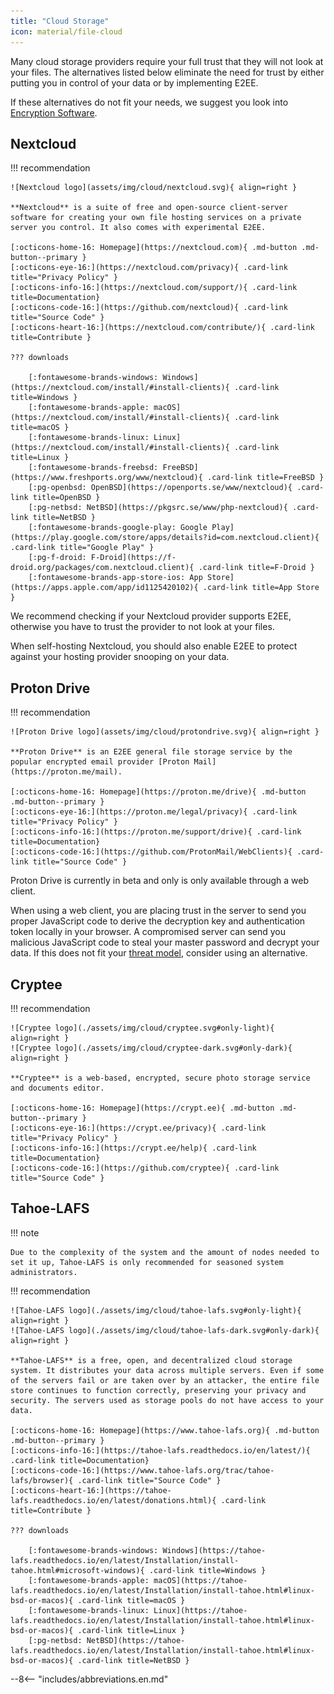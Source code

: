 ```yaml
---
title: "Cloud Storage"
icon: material/file-cloud
---
```

Many cloud storage providers require your full trust that they will not look at your files. The alternatives listed below eliminate the need for trust by either putting you in control of your data or by implementing E2EE.

If these alternatives do not fit your needs, we suggest you look into [Encryption Software](encryption.md).

## Nextcloud

!!! recommendation

    ![Nextcloud logo](assets/img/cloud/nextcloud.svg){ align=right }

    **Nextcloud** is a suite of free and open-source client-server software for creating your own file hosting services on a private server you control. It also comes with experimental E2EE.

    [:octicons-home-16: Homepage](https://nextcloud.com){ .md-button .md-button--primary }
    [:octicons-eye-16:](https://nextcloud.com/privacy){ .card-link title="Privacy Policy" }
    [:octicons-info-16:](https://nextcloud.com/support/){ .card-link title=Documentation}
    [:octicons-code-16:](https://github.com/nextcloud){ .card-link title="Source Code" }
    [:octicons-heart-16:](https://nextcloud.com/contribute/){ .card-link title=Contribute }

    ??? downloads

        [:fontawesome-brands-windows: Windows](https://nextcloud.com/install/#install-clients){ .card-link title=Windows }
        [:fontawesome-brands-apple: macOS](https://nextcloud.com/install/#install-clients){ .card-link title=macOS }
        [:fontawesome-brands-linux: Linux](https://nextcloud.com/install/#install-clients){ .card-link title=Linux }
        [:fontawesome-brands-freebsd: FreeBSD](https://www.freshports.org/www/nextcloud){ .card-link title=FreeBSD }
        [:pg-openbsd: OpenBSD](https://openports.se/www/nextcloud){ .card-link title=OpenBSD }
        [:pg-netbsd: NetBSD](https://pkgsrc.se/www/php-nextcloud){ .card-link title=NetBSD }
        [:fontawesome-brands-google-play: Google Play](https://play.google.com/store/apps/details?id=com.nextcloud.client){ .card-link title="Google Play" }
        [:pg-f-droid: F-Droid](https://f-droid.org/packages/com.nextcloud.client){ .card-link title=F-Droid }
        [:fontawesome-brands-app-store-ios: App Store](https://apps.apple.com/app/id1125420102){ .card-link title=App Store }

We recommend checking if your Nextcloud provider supports E2EE, otherwise you have to trust the provider to not look at your files.

When self-hosting Nextcloud, you should also enable E2EE to protect against your hosting provider snooping on your data.

## Proton Drive

!!! recommendation

    ![Proton Drive logo](assets/img/cloud/protondrive.svg){ align=right }

    **Proton Drive** is an E2EE general file storage service by the popular encrypted email provider [Proton Mail](https://proton.me/mail).

    [:octicons-home-16: Homepage](https://proton.me/drive){ .md-button .md-button--primary }
    [:octicons-eye-16:](https://proton.me/legal/privacy){ .card-link title="Privacy Policy" }
    [:octicons-info-16:](https://proton.me/support/drive){ .card-link title=Documentation}
    [:octicons-code-16:](https://github.com/ProtonMail/WebClients){ .card-link title="Source Code" }

Proton Drive is currently in beta and only is only available through a web client.

When using a web client, you are placing trust in the server to send you proper JavaScript code to derive the decryption key and authentication token locally in your browser. A compromised server can send you malicious JavaScript code to steal your master password and decrypt your data. If this does not fit your [threat model](basics/threat-modeling.md), consider using an alternative.

## Cryptee

!!! recommendation

    ![Cryptee logo](./assets/img/cloud/cryptee.svg#only-light){ align=right }
    ![Cryptee logo](./assets/img/cloud/cryptee-dark.svg#only-dark){ align=right }

    **Cryptee** is a web-based, encrypted, secure photo storage service and documents editor.

    [:octicons-home-16: Homepage](https://crypt.ee){ .md-button .md-button--primary }
    [:octicons-eye-16:](https://crypt.ee/privacy){ .card-link title="Privacy Policy" }
    [:octicons-info-16:](https://crypt.ee/help){ .card-link title=Documentation}
    [:octicons-code-16:](https://github.com/cryptee){ .card-link title="Source Code" }

## Tahoe-LAFS

!!! note

    Due to the complexity of the system and the amount of nodes needed to set it up, Tahoe-LAFS is only recommended for seasoned system administrators.


!!! recommendation

    ![Tahoe-LAFS logo](./assets/img/cloud/tahoe-lafs.svg#only-light){ align=right }
    ![Tahoe-LAFS logo](./assets/img/cloud/tahoe-lafs-dark.svg#only-dark){ align=right }

    **Tahoe-LAFS** is a free, open, and decentralized cloud storage system. It distributes your data across multiple servers. Even if some of the servers fail or are taken over by an attacker, the entire file store continues to function correctly, preserving your privacy and security. The servers used as storage pools do not have access to your data.

    [:octicons-home-16: Homepage](https://www.tahoe-lafs.org){ .md-button .md-button--primary }
    [:octicons-info-16:](https://tahoe-lafs.readthedocs.io/en/latest/){ .card-link title=Documentation}
    [:octicons-code-16:](https://www.tahoe-lafs.org/trac/tahoe-lafs/browser){ .card-link title="Source Code" }
    [:octicons-heart-16:](https://tahoe-lafs.readthedocs.io/en/latest/donations.html){ .card-link title=Contribute }

    ??? downloads

        [:fontawesome-brands-windows: Windows](https://tahoe-lafs.readthedocs.io/en/latest/Installation/install-tahoe.html#microsoft-windows){ .card-link title=Windows }
        [:fontawesome-brands-apple: macOS](https://tahoe-lafs.readthedocs.io/en/latest/Installation/install-tahoe.html#linux-bsd-or-macos){ .card-link title=macOS }
        [:fontawesome-brands-linux: Linux](https://tahoe-lafs.readthedocs.io/en/latest/Installation/install-tahoe.html#linux-bsd-or-macos){ .card-link title=Linux }
        [:pg-netbsd: NetBSD](https://tahoe-lafs.readthedocs.io/en/latest/Installation/install-tahoe.html#linux-bsd-or-macos){ .card-link title=NetBSD }

--8<-- "includes/abbreviations.en.md"
